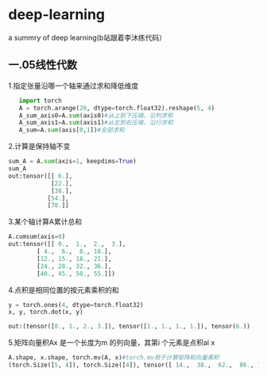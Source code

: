 # deep-learning
a summry of deep learning(b站跟着李沐练代码）
## 一.05线性代数

1.指定张量沿哪一个轴来通过求和降低维度
```python
   import torch
   A = torch.arange(20, dtype=torch.float32).reshape(5, 4)
   A_sum_axis0=A.sum(axis0)#从上到下压缩，沿列求和
   A_sum_axis1=A.sum(axis1)#从左到右压缩，沿行求和
   A_sum=A.sum(axis[0,1])#全部求和
   ```

2.计算是保持轴不变
```python
sum_A = A.sum(axis=1, keepdims=True)
sum_A
out:tensor([[ 6.],
            [22.],
            [38.],
           [54.],
           [70.]]
```

3.某个轴计算A累计总和
```python
A.cumsum(axis=0)
out:tensor([[ 0.,  1.,  2.,  3.],
        [ 4.,  6.,  8., 10.],
        [12., 15., 18., 21.],
        [24., 28., 32., 36.],
        [40., 45., 50., 55.]])
```

4.点积是相同位置的按元素乘积的和
```python
y = torch.ones(4, dtype=torch.float32)
x, y, torch.dot(x, y)

out:(tensor([0., 1., 2., 3.]), tensor([1., 1., 1., 1.]), tensor(6.))
```

5.矩阵向量积Ax
是一个长度为m
的列向量，其第i
个元素是点积ai x
```python
A.shape, x.shape, torch.mv(A, x)#torch.mv用于计算矩阵和向量乘积
(torch.Size([5, 4]), torch.Size([4]), tensor([ 14.,  38.,  62.,  86., 110.]))
```

